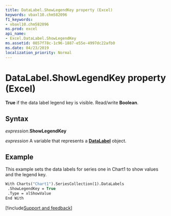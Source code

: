 ```yaml
---
title: DataLabel.ShowLegendKey property (Excel)
keywords: vbaxl10.chm582096
f1_keywords:
- vbaxl10.chm582096
ms.prod: excel
api_name:
- Excel.DataLabel.ShowLegendKey
ms.assetid: 0857f78c-1c96-1887-e55e-4997dc22afb0
ms.date: 04/23/2019
localization_priority: Normal
---
```



# DataLabel.ShowLegendKey property (Excel)

**True** if the data label legend key is visible. Read/write **Boolean**.


## Syntax

_expression_.**ShowLegendKey**

_expression_ A variable that represents a **[DataLabel](excel.datalabel(object).md)** object.


## Example

This example sets the data labels for series one in Chart1 to show values and the legend key.

```vb
With Charts("Chart1").SeriesCollection(1).DataLabels 
 .ShowLegendKey = True 
 .Type = xlShowValue 
End With
```




[!include[Support and feedback](~/includes/feedback-boilerplate.md)]